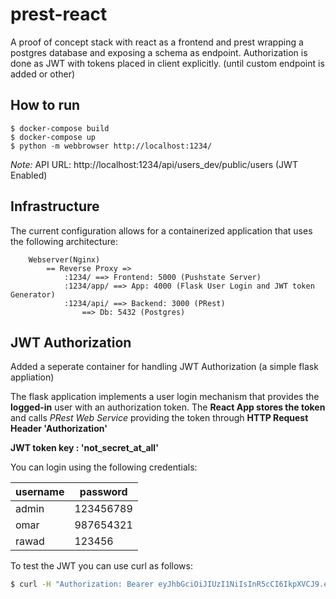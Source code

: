 # prest-react

A proof of concept stack with react as a frontend and prest wrapping a postgres database and exposing a schema as endpoint. Authorization is done as JWT with tokens
placed in client explicitly. (until custom endpoint is added or other)

## How to run

```
$ docker-compose build
$ docker-compose up
$ python -m webbrowser http://localhost:1234/
```

*Note:* API URL: http://localhost:1234/api/users_dev/public/users (JWT Enabled)

## Infrastructure

The current configuration allows for a containerized application that uses the following architecture:

```
    Webserver(Nginx)
        == Reverse Proxy =>
            :1234/ ==> Frontend: 5000 (Pushstate Server)
            :1234/app/ ==> App: 4000 (Flask User Login and JWT token Generator)
            :1234/api/ ==> Backend: 3000 (PRest)
                ==> Db: 5432 (Postgres)
```

## JWT Authorization

Added a seperate container for handling JWT Authorization (a simple flask appliation)

The flask application implements a user login mechanism that provides the **logged-in** user with an authorization token.
The **React App stores the token** and calls _PRest Web Service_ providing the token through **HTTP Request Header 'Authorization'**

**JWT token key : 'not_secret_at_all'**

You can login using the following credentials:

| username | password  |
|----------|-----------|
| admin    | 123456789 |
| omar     | 987654321 |
| rawad    | 123456    |

To test the JWT you can use curl as follows:

``` bash
$ curl -H "Authorization: Bearer eyJhbGciOiJIUzI1NiIsInR5cCI6IkpXVCJ9.eyJzdWIiOiIzNzYyODk2Mzk4IiwibmFtZSI6IlJhd2FkIEdoeiJ9.KmLBqe3NsGX2VHHJ2J8MVd3fxTn1i6GLAnNOLIWI8cY" localhost:1234/api/users_dev/public/users
```
